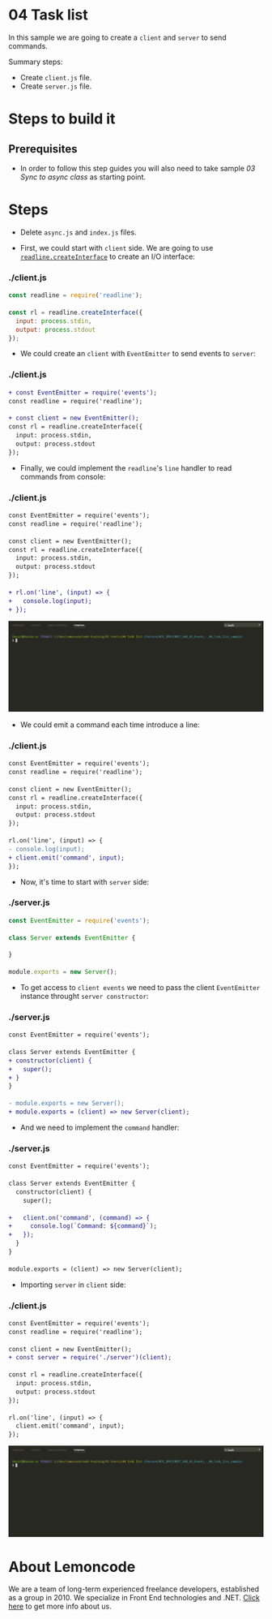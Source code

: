 # 04 Task list

In this sample we are going to create a `client` and `server` to send commands.

Summary steps:

- Create `client.js` file.
- Create `server.js` file.

# Steps to build it

## Prerequisites

- In order to follow this step guides you will also need to take sample _03 Sync to async class_ as starting point.

# Steps

- Delete `async.js` and `index.js` files.

- First, we could start with `client` side. We are going to use [`readline.createInterface`](https://nodejs.org/docs/latest-v6.x/api/readline.html) to create an I/O interface:

### ./client.js

```javascript
const readline = require('readline');

const rl = readline.createInterface({
  input: process.stdin,
  output: process.stdout
});

```

- We could create an `client` with `EventEmitter` to send events to `server`:

### ./client.js

```diff
+ const EventEmitter = require('events');
const readline = require('readline');

+ const client = new EventEmitter();
const rl = readline.createInterface({
  input: process.stdin,
  output: process.stdout
});

```

- Finally, we could implement the `readline`'s `line` handler to read commands from console:

### ./client.js

```diff
const EventEmitter = require('events');
const readline = require('readline');

const client = new EventEmitter();
const rl = readline.createInterface({
  input: process.stdin,
  output: process.stdout
});

+ rl.on('line', (input) => {
+   console.log(input);
+ });

```

![readline](../../99%20Resources/03%20Events/04%20Task%20list/readline.gif)

- We could emit a command each time introduce a line:

### ./client.js

```diff
const EventEmitter = require('events');
const readline = require('readline');

const client = new EventEmitter();
const rl = readline.createInterface({
  input: process.stdin,
  output: process.stdout
});

rl.on('line', (input) => {
- console.log(input);
+ client.emit('command', input);
});

```

- Now, it's time to start with `server` side:

### ./server.js

```javascript
const EventEmitter = require('events');

class Server extends EventEmitter {

}

module.exports = new Server();

```

- To get access to `client events` we need to pass the client `EventEmitter` instance throught `server constructor`:

### ./server.js

```diff
const EventEmitter = require('events');

class Server extends EventEmitter {
+ constructor(client) {
+   super();
+ }
}

- module.exports = new Server();
+ module.exports = (client) => new Server(client);

```

- And we need to implement the `command` handler:

### ./server.js

```diff
const EventEmitter = require('events');

class Server extends EventEmitter {
  constructor(client) {
    super();

+   client.on('command', (command) => {
+     console.log(`Command: ${command}`);
+   });
  }
}

module.exports = (client) => new Server(client);

```

- Importing `server` in `client` side:

### ./client.js

```diff
const EventEmitter = require('events');
const readline = require('readline');

const client = new EventEmitter();
+ const server = require('./server')(client);

const rl = readline.createInterface({
  input: process.stdin,
  output: process.stdout
});

rl.on('line', (input) => {
  client.emit('command', input);
});

```

![connect with server](../../99%20Resources/03%20Events/04%20Task%20list/connect%20with%20server.gif)

# About Lemoncode

We are a team of long-term experienced freelance developers, established as a group in 2010.
We specialize in Front End technologies and .NET. [Click here](http://lemoncode.net/services/en/#en-home) to get more info about us.
